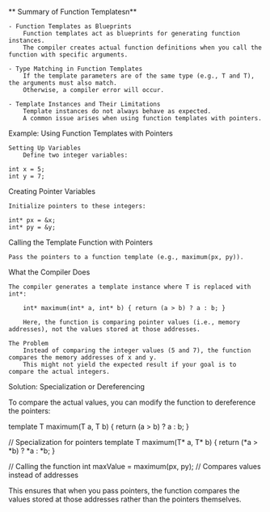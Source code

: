 ** Summary of Function Templatesn**

    - Function Templates as Blueprints
        Function templates act as blueprints for generating function instances.
        The compiler creates actual function definitions when you call the function with specific arguments.

    - Type Matching in Function Templates
        If the template parameters are of the same type (e.g., T and T), the arguments must also match.
        Otherwise, a compiler error will occur.

    - Template Instances and Their Limitations
        Template instances do not always behave as expected.
        A common issue arises when using function templates with pointers.

Example: Using Function Templates with Pointers

    Setting Up Variables
        Define two integer variables:

    int x = 5;
    int y = 7;

Creating Pointer Variables

    Initialize pointers to these integers:

    int* px = &x;
    int* py = &y;

Calling the Template Function with Pointers

    Pass the pointers to a function template (e.g., maximum(px, py)).

What the Compiler Does

    The compiler generates a template instance where T is replaced with int*:

        int* maximum(int* a, int* b) { return (a > b) ? a : b; }

        Here, the function is comparing pointer values (i.e., memory addresses), not the values stored at those addresses.

    The Problem
        Instead of comparing the integer values (5 and 7), the function compares the memory addresses of x and y.
        This might not yield the expected result if your goal is to compare the actual integers.

Solution: Specialization or Dereferencing

To compare the actual values, you can modify the function to dereference the pointers:

template <typename T>
T maximum(T a, T b) {
    return (a > b) ? a : b;
}

// Specialization for pointers
template <typename T>
T maximum(T* a, T* b) {
    return (*a > *b) ? *a : *b;
}

// Calling the function
int maxValue = maximum(px, py); // Compares values instead of addresses

This ensures that when you pass pointers, the function compares the values stored at those addresses rather than the pointers themselves.